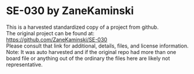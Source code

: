 
# SE-030 by ZaneKaminski  
This is a harvested standardized copy of a project from github.  
The original project can be found at:  
https://github.com/ZaneKaminski/SE-030  
Please consult that link for additional, details, files, and license information.  
Note: It was auto harvested and if the original repo had more than one board file or anything out of the ordinary the files here are likely not representative.  
    